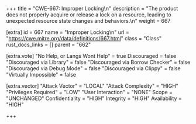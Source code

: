 +++
title = "CWE-667: Improper Locking\n"
description = "The product does not properly acquire or release a lock on a resource, leading to unexpected resource state changes and behaviors.\n"
weight = 667

[extra]
id = 667
name = "Improper Locking\n"
url = "https://cwe.mitre.org/data/definitions/667.html"
class = "Class"
rust_docs_links = []
parent = "662"

[extra.vote]
"No Help, or Langs Wont Help" = true
Discouraged = false
"Discouraged via Library" = false
"Discouraged via Borrow Checker" = false
"Discouraged via Debug Mode" = false
"Discouraged via Clippy" = false
"Virtually Impossible" = false

[extra.vector]
"Attack Vector" = "LOCAL"
"Attack Complexity" = "HIGH"
"Privileges Required" = "LOW"
"User Interaction" = "NONE"
Scope = "UNCHANGED"
Confidentiality = "HIGH"
Integrity = "HIGH"
Availability = "HIGH"

+++